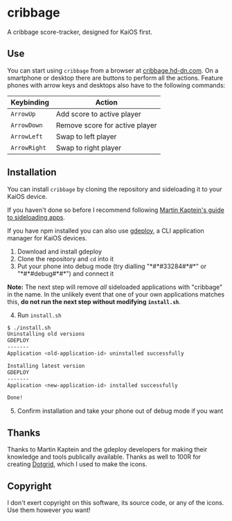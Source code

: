 # cribbage

A cribbage score-tracker, designed for KaiOS first.

## Use

You can start using `cribbage` from a browser at [cribbage.hd-dn.com](https://cribbage.hd-dn.com). On a smartphone or desktop there are buttons to perform all the actions. Feature phones with arrow keys and desktops also have to the following commands:

| Keybinding   | Action                         |
| ------------ | ------------------------------ |
| `ArrowUp`    | Add score to active player     |
| `ArrowDown`  | Remove score for active player |
| `ArrowLeft`  | Swap to left player            |
| `ArrowRight` | Swap to right player           |

## Installation

You can install `cribbage` by cloning the repository and sideloading it to your KaiOS device.

If you haven't done so before I recommend following [Martin Kaptein's guide to sideloading apps](https://kaptein.me/blog/sideloading-and-deploying-apps-to-kai-os/).

If you have npm installed you can also use [gdeploy](https://gitlab.com/suborg/gdeploy/), a CLI application manager for KaiOS devices.

1. Download and install gdeploy
2. Clone the repository and `cd` into it
3. Put your phone into debug mode (try dialling "\*#\*#33284#\*#\*" or "\*#\*#debug#\*#\*") and connect it

**Note:** The next step will remove _all_ sideloaded applications with "cribbage" in the name. In the unlikely event that one of your own applications matches this, **do not run the next step without modifying `install.sh`**.

4. Run `install.sh`

```sh
$ ./install.sh
Uninstalling old versions
GDEPLOY
-------
Application <old-application-id> uninstalled successfully

Installing latest version
GDEPLOY
-------
Application <new-application-id> installed successfully

Done!
```

5. Confirm installation and take your phone out of debug mode if you want

## Thanks

Thanks to Martin Kaptein and the gdeploy developers for making their knowledge and tools publically available. Thanks as well to 100R for creating [Dotgrid](https://100r.co/site/dotgrid.html), which I used to make the icons.

## Copyright

I don't exert copyright on this software, its source code, or any of the icons. Use them however you want!
